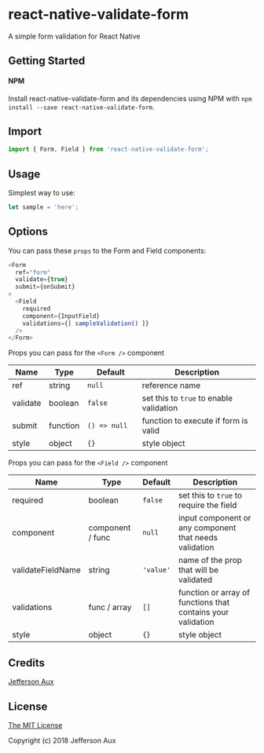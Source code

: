 # react-native-validate-form
A simple form validation for React Native

## Getting Started

#### NPM

Install react-native-validate-form and its dependencies using NPM with `npm install --save react-native-validate-form`.

## Import

```js
import { Form, Field } from 'react-native-validate-form';
```

## Usage

Simplest way to use:

```js
let sample = 'here';
```

## Options

You can pass these `props` to the Form and Field components:

```js
<Form
  ref="form"
  validate={true}
  submit={onSubmit}
>
  <Field
    required
    component={InputField}
    validations={[ sampleValidation() ]}
  />
</Form>
```

Props you can pass for the `<Form />` component

|Name              |Type            |Default                         |Description                                                                                        |
|------------------|----------------|--------------------------------|---------------------------------------------------------------------------------------------------|
|ref               |string          |`null`                          |reference name                                                                                     |
|validate          |boolean         |`false`                         |set this to `true` to enable validation                                                            |
|submit            |function        |`() => null   `                 |function to execute if form is valid                                                               |
|style             |object          |`{}`                            |style object                                                                                       |

Props you can pass for the `<Field />` component

|Name                   |Type                     |Default                         |Description                                                                          |
|-----------------------|-------------------------|--------------------------------|-------------------------------------------------------------------------------------|
|required               |boolean                  |`false`                         |set this to `true` to require the field                                              |
|component              |component / func         |`null`                          |input component or any component that needs validation                               |
|validateFieldName      |string                   |`'value'`                       |name of the prop that will be validated                                              |
|validations            |func / array             |`[]`                            |function or array of functions that contains your validation                         |
|style                  |object                   |`{}`                            |style object                                                                         |

## Credits

[Jefferson Aux](https://github.com/auxcalibur)

## License

[The MIT License](http://opensource.org/licenses/MIT)

Copyright (c) 2018 Jefferson Aux